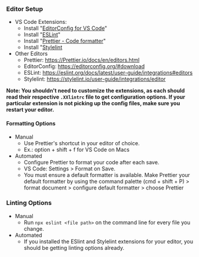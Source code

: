 ### Editor Setup
* VS Code Extensions:
  - Install "[EditorConfig for VS Code](https://marketplace.visualstudio.com/items?itemName=EditorConfig.EditorConfig)"
  - Install "[ESLint](https://marketplace.visualstudio.com/items?itemName=dbaeumer.vscode-eslint)"
  - Install "[Prettier - Code formatter](https://marketplace.visualstudio.com/items?itemName=esbenp.Prettier-vscode)"
  - Install "[Stylelint](https://marketplace.visualstudio.com/items?itemName=stylelint.vscode-stylelint)
* Other Editors
  - Prettier: https://Prettier.io/docs/en/editors.html
  - EditorConfig: https://editorconfig.org/#download
  - ESLint: https://eslint.org/docs/latest/user-guide/integrations#editors
  - Stylelint: https://stylelint.io/user-guide/integrations/editor

__Note: You shouldn't need to customize the extensions, as each should read their respective `.XXlintrc` file to get configuration options. If your particular extension is not picking up the config files, make sure you restart your editor.__

#### Formatting Options
* Manual
  - Use Prettier's shortcut in your editor of choice. 
  - Ex.: option + shift + f for VS Code on Macs
* Automated
  - Configure Prettier to format your code after each save.
  - VS Code: Settings > Format on Save. 
  - You must ensure a default formatter is available. Make Prettier your default formatter by using the command palette (cmd + shift + P) > format document > configure default formatter > choose Prettier

### Linting Options
* Manual
  - Run `npx eslint <file path>` on the command line for every file you change.
* Automated
  - If you installed the ESlint and Stylelint extensions for your editor, you should be getting linting options already.
